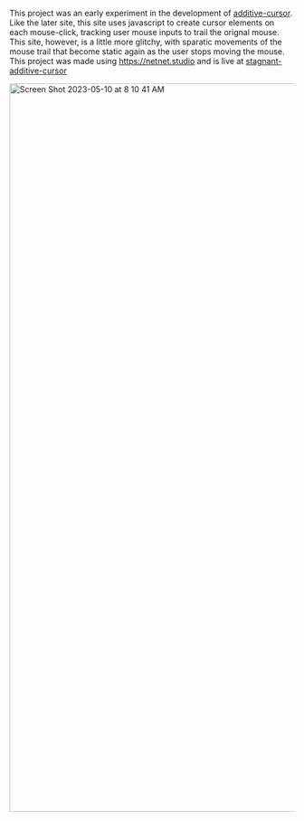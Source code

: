 This project was an early experiment in the development of [additive-cursor](https://nturge.github.io/additive-cursor/). Like the later site, this site uses javascript to create cursor elements on each mouse-click, tracking user mouse inputs to trail the orignal mouse. This site, however, is a little more glitchy, with sparatic movements of the mouse trail that become static again as the user stops moving the mouse. This project was made using https://netnet.studio and is live at [stagnant-additive-cursor](https://nturge.github.io/stagnant-additive-cursor-sketch/)

<img width="1289" alt="Screen Shot 2023-05-10 at 8 10 41 AM" src="https://github.com/nturge/stagnant-additive-cursor-sketch/assets/113140800/b43422dc-62f6-452f-aa23-4d7d874c3c5b">
